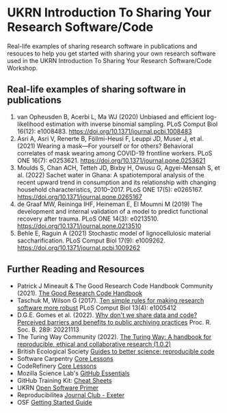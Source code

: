 # UKRN Introduction To Sharing Your Research Software/Code
Real-life examples of sharing research software in publications and resouces to help you get started with sharing your own research software used in the UKRN Introduction To Sharing Your Research Software/Code Workshop.

## Real-life examples of sharing software in publications
1. van Opheusden B, Acerbi L, Ma WJ (2020) Unbiased and efficient log-likelihood estimation with inverse binomial sampling. PLoS Comput Biol 16(12): e1008483. https://doi.org/10.1371/journal.pcbi.1008483
2. Asri A, Asri V, Renerte B, Föllmi-Heusi F, Leuppi JD, Muser J, et al. (2021) Wearing a mask—For yourself or for others? Behavioral correlates of mask wearing among COVID-19 frontline workers. PLoS ONE 16(7): e0253621. https://doi.org/10.1371/journal.pone.0253621
3. Moulds S, Chan ACH, Tetteh JD, Bixby H, Owusu G, Agyei-Mensah S, et al. (2022) Sachet water in Ghana: A spatiotemporal analysis of the recent upward trend in consumption and its relationship with changing household characteristics, 2010–2017. PLoS ONE 17(5): e0265167. https://doi.org/10.1371/journal.pone.0265167
4. de Graaf MW, Reininga IHF, Heineman E, El Moumni M (2019) The development and internal validation of a model to predict functional recovery after trauma. PLoS ONE 14(3): e0213510. https://doi.org/10.1371/journal.pone.0213510
5. Behle E, Raguin A (2021) Stochastic model of lignocellulosic material saccharification. PLoS Comput Biol 17(9): e1009262. https://doi.org/10.1371/journal.pcbi.1009262


## Further Reading and Resources
* Patrick J Mineault & The Good Research Code Handbook Community (2021). [The Good Research Code Handbook](https://doi.org/10.5281/zenodo.5796873)
* Taschuk M, Wilson G (2017). [Ten simple rules for making research software more robust](https://doi.org/10.1371/journal.pcbi.1005412) PLoS Comput Biol 13(4): e1005412
* D.G.E. Gomes et al. (2022). [Why don't we share data and code? Perceived barriers and benefits to public archiving practices](https://doi.org/10.1098/rspb.2022.1113) Proc. R. Soc. B. 289: 20221113
* The Turing Way Community (2022). [The Turing Way: A handbook for reproducible, ethical and collaborative research (1.0.2)](https://doi.org/10.5281/zenodo.7625728)
* British Ecological Society [Guides to better science: reproducible code](https://www.britishecologicalsociety.org/wp-content/uploads/2019/06/BES-Guide-Reproducible-Code-2019.pdf)
* Software Carpentry [Core Lessons](https://software-carpentry.org/lessons/)
* CodeRefinery [Core Lessons](https://coderefinery.org/lessons/core/)
* Mozilla Science Lab's [GitHub Essentials](http://joeyklee.github.io/friendly-github-intro/guides/github-essentials/#introduction)
* GitHub Training Kit: [Cheat Sheets](https://training.github.com/)
* UKRN [Open Software Primer](https://osf.io/qw9ck)
* Reproducibilitea [Journal Club - Exeter](https://reproducibilitea.org/journal-clubs/#Exeter)
* OSF [Getting Started Guide](https://help.osf.io/article/342-getting-started-on-the-osf)


